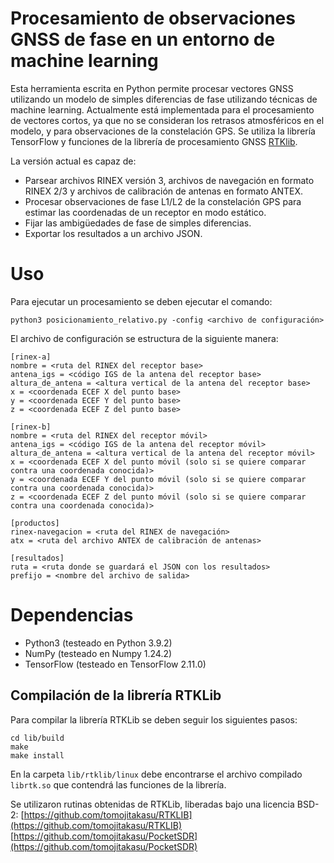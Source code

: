 # Procesamiento de observaciones GNSS de fase en un entorno de machine learning

Esta herramienta escrita en Python permite procesar vectores GNSS utilizando un modelo de simples diferencias de fase utilizando técnicas de machine learning. Actualmente está implementada para el procesamiento de vectores cortos, ya que no se consideran los retrasos atmosféricos en el modelo, y para observaciones de la constelación GPS. Se utiliza la librería TensorFlow y funciones de la librería de procesamiento GNSS [RTKlib](https://github.com/tomojitakasu/RTKLIB).

La versión actual es capaz de:

- Parsear archivos RINEX versión 3, archivos de navegación en formato RINEX 2/3 y archivos de calibración de antenas en formato ANTEX.
- Procesar observaciones de fase L1/L2 de la constelación GPS para estimar las coordenadas de un receptor en modo estático.
- Fijar las ambigüedades de fase de simples diferencias.
- Exportar los resultados a un archivo JSON.


# Uso

Para ejecutar un procesamiento se deben ejecutar el comando:

    python3 posicionamiento_relativo.py -config <archivo de configuración>

El archivo de configuración se estructura de la siguiente manera:

    [rinex-a]
    nombre = <ruta del RINEX del receptor base>
    antena_igs = <código IGS de la antena del receptor base>
    altura_de_antena = <altura vertical de la antena del receptor base>
    x = <coordenada ECEF X del punto base>
    y = <coordenada ECEF Y del punto base>
    z = <coordenada ECEF Z del punto base>
    
    [rinex-b]
    nombre = <ruta del RINEX del receptor móvil>
    antena_igs = <código IGS de la antena del receptor móvil>
    altura_de_antena = <altura vertical de la antena del receptor móvil>
    x = <coordenada ECEF X del punto móvil (solo si se quiere comparar contra una coordenada conocida)>
    y = <coordenada ECEF Y del punto móvil (solo si se quiere comparar contra una coordenada conocida)>
    z = <coordenada ECEF Z del punto móvil (solo si se quiere comparar contra una coordenada conocida)>
    
    [productos]
    rinex-navegacion = <ruta del RINEX de navegación>
    atx = <ruta del archivo ANTEX de calibración de antenas>
    
    [resultados]
    ruta = <ruta donde se guardará el JSON con los resultados>
    prefijo = <nombre del archivo de salida>


# Dependencias

- Python3 (testeado en Python 3.9.2)
- NumPy (testeado en Numpy 1.24.2)
- TensorFlow (testeado en TensorFlow 2.11.0)

## Compilación de la librería RTKLib

Para compilar la librería RTKLib se deben seguir los siguientes pasos:

    cd lib/build
    make
    make install

En la carpeta `lib/rtklib/linux` debe encontrarse el archivo compilado `librtk.so` que contendrá las funciones de la librería.

Se utilizaron rutinas obtenidas de RTKLib, liberadas bajo una licencia BSD-2:
[https://github.com/tomojitakasu/RTKLIB](https://github.com/tomojitakasu/RTKLIB)
[https://github.com/tomojitakasu/PocketSDR](https://github.com/tomojitakasu/PocketSDR)

